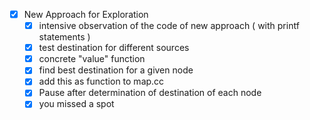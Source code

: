 - [x] New Approach for Exploration
	- [x] intensive observation of the code of new approach ( with printf statements )
	- [x] test destination for different sources
	- [x] concrete "value" function
	- [x] find best destination for a given node
	- [x] add this as function to map.cc
	- [x] Pause after determination of destination of each node
	- [x] you missed a spot
